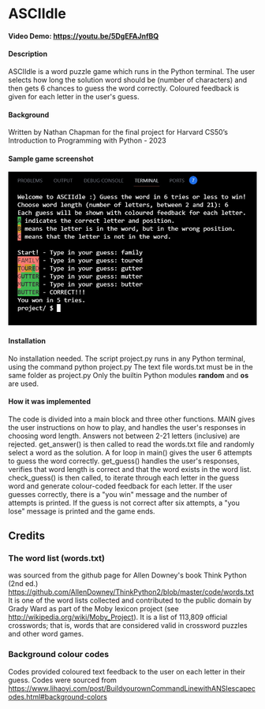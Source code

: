 # ASCIIdle

#### Video Demo:  <https://youtu.be/5DgEFAJnfBQ>

#### Description
ASCIIdle is a word puzzle game which runs in the Python terminal.
The user selects how long the solution word should be (number of characters) and then gets 6 chances to guess the word correctly.
Coloured feedback is given for each letter in the user's guess.

#### Background
Written by Nathan Chapman for the final project for Harvard CS50’s Introduction to Programming with Python - 2023

#### Sample game screenshot
![Screenshot](/ASCIIdle_demo_screenshot.jpg)

#### Installation
No installation needed.
The script project.py runs in any Python terminal, using the command python project.py
The text file words.txt must be in the same folder as project.py
Only the builtin Python modules **random** and **os** are used.


#### How it was implemented
The code is divided into a main block and three other functions.
MAIN gives the user instructions on how to play, and handles the user's responses in choosing word length.
Answers not between 2-21 letters (inclusive) are rejected.
get_answer() is then called to read the words.txt file and randomly select a word as the solution.
A for loop in main() gives the user 6 attempts to guess the word correctly.
get_guess() handles the user's responses, verifies that word length is correct and that the word exists in the word list.
check_guess() is then called, to iterate through each letter in the guess word and generate colour-coded feedback for each letter.
If the user guesses correctly, there is a "you win" message and the number of attempts is printed.
If the guess is not correct after six attempts, a "you lose" message is printed and the game ends.

## Credits
### The word list (words.txt)
was sourced from the github page for Allen Downey's book Think Python (2nd ed.)
https://github.com/AllenDowney/ThinkPython2/blob/master/code/words.txt
It is one of the word lists collected and contributed to the public domain by Grady Ward as part of the Moby lexicon
project (see http://wikipedia.org/wiki/Moby_Project). It is a list of 113,809 official
crosswords; that is, words that are considered valid in crossword puzzles and other word
games.

### Background colour codes
Codes provided coloured text feedback to the user on each letter in their guess. Codes were sourced from
https://www.lihaoyi.com/post/BuildyourownCommandLinewithANSIescapecodes.html#background-colors
